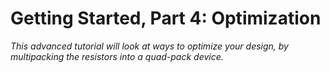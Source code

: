 # Getting Started, Part 4: Optimization
_This advanced tutorial will look at ways to optimize your design, by multipacking the resistors into a quad-pack device._



